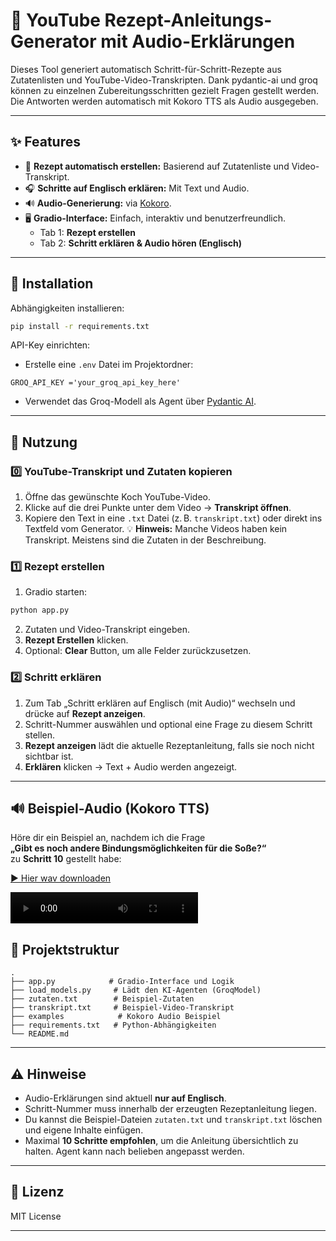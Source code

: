 # 🍳 YouTube Rezept-Anleitungs-Generator mit Audio-Erklärungen

Dieses Tool generiert automatisch Schritt-für-Schritt-Rezepte aus Zutatenlisten und YouTube-Video-Transkripten.
Dank pydantic-ai und groq können zu einzelnen Zubereitungsschritten gezielt Fragen gestellt werden.
Die Antworten werden automatisch mit Kokoro TTS als Audio ausgegeben.

---

## ✨ Features

- 📝 **Rezept automatisch erstellen:** Basierend auf Zutatenliste und Video-Transkript.
- 🎧 **Schritte auf Englisch erklären:** Mit Text und Audio.
- 🔊 **Audio-Generierung:** via [Kokoro](https://github.com/hexgrad/kokoro).
- 🖥️ **Gradio-Interface:** Einfach, interaktiv und benutzerfreundlich.
  - Tab 1: **Rezept erstellen**
  - Tab 2: **Schritt erklären & Audio hören (Englisch)**

---

## 🚀 Installation

Abhängigkeiten installieren:
```bash
pip install -r requirements.txt
```

API-Key einrichten:
- Erstelle eine `.env` Datei im Projektordner:
```env
GROQ_API_KEY ='your_groq_api_key_here'
```
- Verwendet das Groq-Modell als Agent über [Pydantic AI](https://ai.pydantic.dev/).
---

## 🎯 Nutzung

### 0️⃣ YouTube-Transkript und Zutaten kopieren
1. Öffne das gewünschte Koch YouTube-Video.
2. Klicke auf die drei Punkte unter dem Video → **Transkript öffnen**.
3. Kopiere den Text in eine `.txt` Datei (z. B. `transkript.txt`) oder direkt ins Textfeld vom Generator.
💡 **Hinweis:** Manche Videos haben kein Transkript. Meistens sind die Zutaten in der Beschreibung.

### 1️⃣ Rezept erstellen
1. Gradio starten:
```bash
python app.py
```
2. Zutaten und Video-Transkript eingeben.
3. **Rezept Erstellen** klicken.
4. Optional: **Clear** Button, um alle Felder zurückzusetzen.

### 2️⃣ Schritt erklären
1. Zum Tab „Schritt erklären auf Englisch (mit Audio)“ wechseln und drücke auf **Rezept anzeigen**.
2. Schritt-Nummer auswählen und optional eine Frage zu diesem Schritt stellen.
3. **Rezept anzeigen** lädt die aktuelle Rezeptanleitung, falls sie noch nicht sichtbar ist.
4. **Erklären** klicken → Text + Audio werden angezeigt.
---

## 🔊 Beispiel-Audio (Kokoro TTS)

Höre dir ein Beispiel an, nachdem ich die Frage  
**„Gibt es noch andere Bindungsmöglichkeiten für die Soße?“**  
zu **Schritt 10** gestellt habe:

[▶️ Hier wav downloaden](https://github.com/xSleikx/Rezept_Generator/raw/main/examples/kokoro.wav)

<video controls width="300" height="50">
  <source src="examples/kokoro.mp4" type="audio/mpeg">
  Your browser does not support the video tag.
</video>

## 📁 Projektstruktur

```
.
├── app.py            # Gradio-Interface und Logik
├── load_models.py     # Lädt den KI-Agenten (GroqModel)
├── zutaten.txt        # Beispiel-Zutaten
├── transkript.txt     # Beispiel-Video-Transkript
├── examples            # Kokoro Audio Beispiel
├── requirements.txt   # Python-Abhängigkeiten
└── README.md
```

---


## ⚠️ Hinweise

- Audio-Erklärungen sind aktuell **nur auf Englisch**.
- Schritt-Nummer muss innerhalb der erzeugten Rezeptanleitung liegen.
- Du kannst die Beispiel-Dateien `zutaten.txt` und `transkript.txt` löschen und eigene Inhalte einfügen.
- Maximal **10 Schritte empfohlen**, um die Anleitung übersichtlich zu halten. Agent kann nach belieben angepasst werden. 

---

## 📜 Lizenz

MIT License

---
